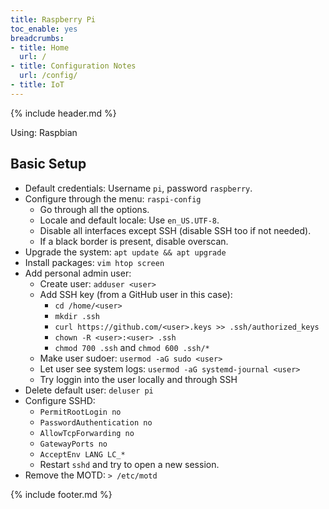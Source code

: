 ```yaml
---
title: Raspberry Pi
toc_enable: yes
breadcrumbs:
- title: Home
  url: /
- title: Configuration Notes
  url: /config/
- title: IoT
---
```

{% include header.md %}

Using: Raspbian

## Basic Setup

- Default credentials: Username `pi`, password `raspberry`.
- Configure through the menu: `raspi-config`
  - Go through all the options.
  - Locale and default locale: Use `en_US.UTF-8`.
  - Disable all interfaces except SSH \(disable SSH too if not needed\).
  - If a black border is present, disable overscan.
- Upgrade the system: `apt update && apt upgrade`
- Install packages: `vim htop screen`
- Add personal admin user:
  - Create user: `adduser <user>`
  - Add SSH key \(from a GitHub user in this case\):
    - `cd /home/<user>`
    - `mkdir .ssh`
    - `curl https://github.com/<user>.keys >> .ssh/authorized_keys`
    - `chown -R <user>:<user> .ssh`
    - `chmod 700 .ssh` and `chmod 600 .ssh/*`
  - Make user sudoer: `usermod -aG sudo <user>`
  - Let user see system logs: `usermod -aG systemd-journal <user>`
  - Try loggin into the user locally and through SSH
- Delete default user: `deluser pi`
- Configure SSHD:
  - `PermitRootLogin no`
  - `PasswordAuthentication no`
  - `AllowTcpForwarding no`
  - `GatewayPorts no`
  - `AcceptEnv LANG LC_*`
  - Restart `sshd` and try to open a new session.
- Remove the MOTD: `> /etc/motd`

{% include footer.md %}
